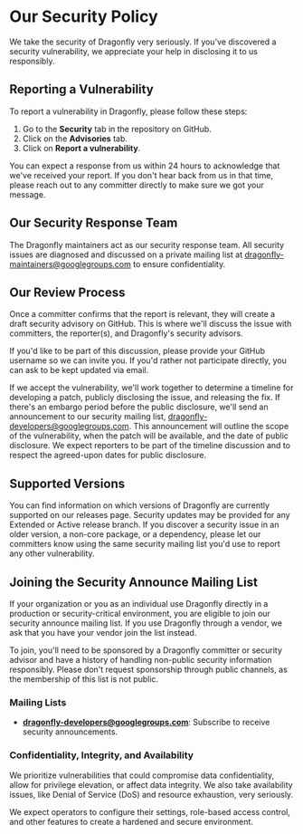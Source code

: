 # Our Security Policy

We take the security of Dragonfly very seriously. If you've discovered a security vulnerability, we appreciate your help in disclosing it to us responsibly.

## Reporting a Vulnerability

To report a vulnerability in Dragonfly, please follow these steps:

1.  Go to the **Security** tab in the repository on GitHub.
2.  Click on the **Advisories** tab.
3.  Click on **Report a vulnerability**.

You can expect a response from us within 24 hours to acknowledge that we've received your report. If you don't hear back from us in that time, please reach out to any committer directly to make sure we got your message.

## Our Security Response Team

The Dragonfly maintainers act as our security response team. All security issues are diagnosed and discussed on a private mailing list at [dragonfly-maintainers@googlegroups.com](mailto:dragonfly-maintainers@googlegroups.com) to ensure confidentiality.

## Our Review Process

Once a committer confirms that the report is relevant, they will create a draft security advisory on GitHub. This is where we'll discuss the issue with committers, the reporter(s), and Dragonfly's security advisors.

If you'd like to be part of this discussion, please provide your GitHub username so we can invite you. If you'd rather not participate directly, you can ask to be kept updated via email.

If we accept the vulnerability, we'll work together to determine a timeline for developing a patch, publicly disclosing the issue, and releasing the fix. If there's an embargo period before the public disclosure, we'll send an announcement to our security mailing list, [dragonfly-developers@googlegroups.com](mailto:dragonfly-developers@googlegroups.com). This announcement will outline the scope of the vulnerability, when the patch will be available, and the date of public disclosure. We expect reporters to be part of the timeline discussion and to respect the agreed-upon dates for public disclosure.

## Supported Versions

You can find information on which versions of Dragonfly are currently supported on our releases page. Security updates may be provided for any Extended or Active release branch. If you discover a security issue in an older version, a non-core package, or a dependency, please let our committers know using the same security mailing list you'd use to report any other vulnerability.

## Joining the Security Announce Mailing List

If your organization or you as an individual use Dragonfly directly in a production or security-critical environment, you are eligible to join our security announce mailing list. If you use Dragonfly through a vendor, we ask that you have your vendor join the list instead.

To join, you'll need to be sponsored by a Dragonfly committer or security advisor and have a history of handling non-public security information responsibly. Please don't request sponsorship through public channels, as the membership of this list is not public.

### Mailing Lists

- **[dragonfly-developers@googlegroups.com](mailto:dragonfly-developers@googlegroups.com)**: Subscribe to receive security announcements.

### Confidentiality, Integrity, and Availability

We prioritize vulnerabilities that could compromise data confidentiality, allow for privilege elevation, or affect data integrity. We also take availability issues, like Denial of Service (DoS) and resource exhaustion, very seriously.

We expect operators to configure their settings, role-based access control, and other features to create a hardened and secure environment.
